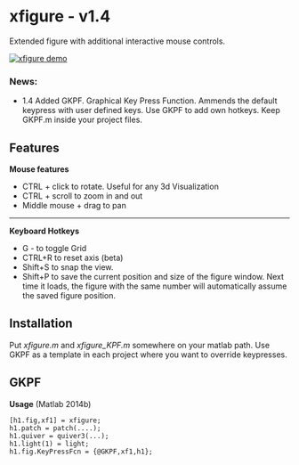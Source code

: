 # xfigure - v1.4
Extended figure with additional interactive mouse controls.

[![xfigure demo](https://github.com/cenmir/xfigure/raw/master/XfigureDemo.gif)](https://www.youtube.com/watch?v=fAuVkC5DVEo)


### News:
- 1.4 Added GKPF. Graphical Key Press Function. Ammends the default keypress with user defined keys. Use GKPF to add own hotkeys. Keep GKPF.m inside your project files.

## Features
**Mouse features**

- CTRL + click to rotate. Useful for any 3d Visualization
- CTRL + scroll to zoom in and out
- Middle mouse + drag to pan

----------
**Keyboard Hotkeys**

- G - to toggle Grid
- CTRL+R to reset axis (beta)
- Shift+S to snap the view.
- Shift+P to save the current position and size of the figure window. Next time it loads, the figure with the same number will automatically assume the saved figure position.

## Installation
Put *xfigure.m* and *xfigure_KPF.m* somewhere on your matlab path.
Use GKPF as a template in each project where you want to override keypresses. 

## GKPF
**Usage** (Matlab 2014b)

	[h1.fig,xf1] = xfigure;
    h1.patch = patch(....);
	h1.quiver = quiver3(...);
	h1.light(1) = light;
	h1.fig.KeyPressFcn = {@GKPF,xf1,h1};


